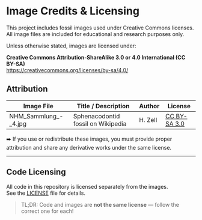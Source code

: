 # Image Credits & Licensing

This project includes fossil images used under Creative Commons licenses.  
All image files are included for educational and research purposes only.

Unless otherwise stated, images are licensed under:

**Creative Commons Attribution-ShareAlike 3.0 or 4.0 International (CC BY-SA)**  
https://creativecommons.org/licenses/by-sa/4.0/

## Attribution

| Image File | Title / Description | Author | License |
|------------|----------------------|--------|---------|
| NHM_Sammlung_-_4.jpg | Sphenacodontid fossil on Wikipedia | H. Zell | [CC BY-SA 3.0](https://creativecommons.org/licenses/by-sa/3.0/) |

➡️ If you use or redistribute these images, you must provide proper attribution and share any derivative works under the same license.

---

## Code Licensing

All code in this repository is licensed separately from the images.  
See the [LICENSE](./LICENSE) file for details.

> TL;DR: Code and images are **not the same license** — follow the correct one for each!

